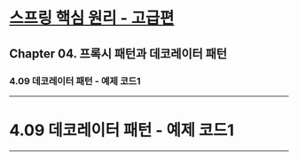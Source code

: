 # <a href = "../README.md" target="_blank">스프링 핵심 원리 - 고급편</a>
## Chapter 04. 프록시 패턴과 데코레이터 패턴
### 4.09 데코레이터 패턴 - 예제 코드1


---

# 4.09 데코레이터 패턴 - 예제 코드1

---
